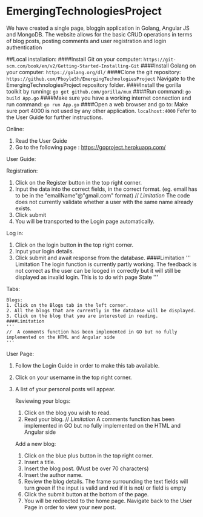 # EmergingTechnologiesProject
  We have created a single page, bloggin application in Golang, Angular JS and MongoDB.
  The website allows for the basic CRUD operations in terms of blog posts, posting comments and user registration and login authentication

##Local installation:
    ####Install Git on your computer:
    ```
    https://git-scm.com/book/en/v2/Getting-Started-Installing-Git
    ```
    ####Install Golang on your computer:
    ```
    https://golang.org/dl/
    ```
    ####Clone the git repository:
    ```
    https://github.com/Pboyle5h/EmergingTechnologiesProject
    ```
    Navigate to the EmergingTechnologiesProject repository folder.
    ####Install the gorilla toolkit by running:
    ```
    go get github.com/gorilla/mux
    ```
    ####Run command:
    ```
    go build App.go
    ```
    ####Make sure you have a working internet connection and run command:
    ```
    go run App.go
    ```
    ####Open a web browser and go to:
    Make sure port 4000 is not used by any other application.
    ```
    localhost:4000
    ```
    Fefer to the User Guide for further instructions.


Online:
1. Read the User Guide
2. Go to the following page : https://goproject.herokuapp.com/

User Guide:

  Registration:
  1. Click on the Register button in the top right corner.
  2. Input the data into the correct fields, in the correct format. (eg. email has to be in the "emailName"@"gmail.com" format)
  // *Limitation* The code does not currently validate whether a user with the same name already exists.
  3. Click submit
  4. You will be transported to the Login page automatically.

  Log in:
  1. Click on the login button in the top right corner.
  2. Input your login details.
  3. Click submit and await response from the database.
  ####Limitation
  '''
  Limitation The login function is currently partly working. The feedback is not correct as the user
  can be looged in correctly but it will still be displayed as invalid login. This is to do with page State
  '''

  Tabs:

    Blogs:
    1. Click on the Blogs tab in the left corner.
    2. All the blogs that are currently in the database will be displayed.
    3. Click on the blog that you are interested in reading.
    ####Limitation
    '''
    //  A comments function has been implemented in GO but no fully implemented on the HTML and Angular side
    '''
  User Page:
   1. Follow the Login Guide in order to make this tab available.
   2. Click on your username in the top right corner.
   3. A list of your personal posts will appear.

      Reviewing your blogs:
      1. Click on the blog you wish to read.
      2. Read your blog.
      // *Limitation* A comments function has been implemented in GO but no fully implemented on the HTML and Angular side

      Add a new blog:
      1. Click on the blue plus button in the top right corner.
      2. Insert a title.
      3. Insert the blog post. (Must be over 70 characters)
      4. Insert the author name.
      5. Review the blog details. The frame surrounding the text fields will turn green if the input is valid and red if it is not/ or field is empty
      6. Click the submit button at the bottom of the page.
      7. You will be redirected to the home page. Navigate back to the User Page in order to view your new post.
